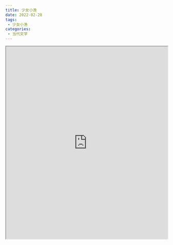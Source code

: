 ```yaml
---
title: 少女小渔
date: 2022-02-28
tags:
 - 少女小渔
categories:
 - 当代文学
---
```




<iframe src="http://localhost:8080/pdf/web/viewer.html?file=https://vkceyugu.cdn.bspapp.com/VKCEYUGU-e9075d72-0451-48df-afe1-d46932ae4554/1b557f16-d99d-451c-ad02-2f8fb27cc146.pdf" width="100%" height="600px"></iframe>
